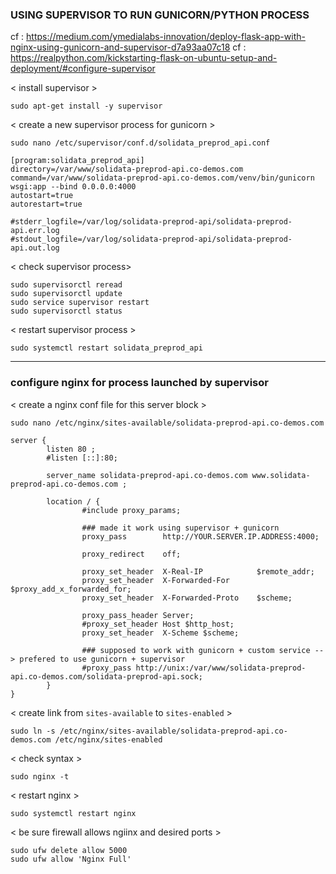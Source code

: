 
### USING SUPERVISOR TO RUN GUNICORN/PYTHON PROCESS
cf : https://medium.com/ymedialabs-innovation/deploy-flask-app-with-nginx-using-gunicorn-and-supervisor-d7a93aa07c18
cf : https://realpython.com/kickstarting-flask-on-ubuntu-setup-and-deployment/#configure-supervisor


< install supervisor >
```
sudo apt-get install -y supervisor
```

< create a new supervisor process for gunicorn >
```
sudo nano /etc/supervisor/conf.d/solidata_preprod_api.conf
```

```
[program:solidata_preprod_api]
directory=/var/www/solidata-preprod-api.co-demos.com
command=/var/www/solidata-preprod-api.co-demos.com/venv/bin/gunicorn wsgi:app --bind 0.0.0.0:4000
autostart=true
autorestart=true

#stderr_logfile=/var/log/solidata-preprod-api/solidata-preprod-api.err.log
#stdout_logfile=/var/log/solidata-preprod-api/solidata-preprod-api.out.log
```

< check supervisor process>
```
sudo supervisorctl reread
sudo supervisorctl update
sudo service supervisor restart
sudo supervisorctl status
```

< restart supervisor process >
```
sudo systemctl restart solidata_preprod_api
```


------------


### configure nginx for process launched by supervisor

< create a nginx conf file for this server block >
```
sudo nano /etc/nginx/sites-available/solidata-preprod-api.co-demos.com
```

```
server {
        listen 80 ;
        #listen [::]:80;

        server_name solidata-preprod-api.co-demos.com www.solidata-preprod-api.co-demos.com ;

        location / {
                #include proxy_params;

                ### made it work using supervisor + gunicorn
                proxy_pass        http://YOUR.SERVER.IP.ADDRESS:4000;

                proxy_redirect    off;

                proxy_set_header  X-Real-IP            $remote_addr;
                proxy_set_header  X-Forwarded-For      $proxy_add_x_forwarded_for;
                proxy_set_header  X-Forwarded-Proto    $scheme;

                proxy_pass_header Server;
                #proxy_set_header Host $http_host;
                proxy_set_header  X-Scheme $scheme;

                ### supposed to work with gunicorn + custom service --> prefered to use gunicorn + supervisor
                #proxy_pass http://unix:/var/www/solidata-preprod-api.co-demos.com/solidata-preprod-api.sock;
        }
}

```


< create link from `sites-available` to `sites-enabled` >
```
sudo ln -s /etc/nginx/sites-available/solidata-preprod-api.co-demos.com /etc/nginx/sites-enabled
```

< check syntax >
```
sudo nginx -t
```

< restart nginx >
```
sudo systemctl restart nginx
```

< be sure firewall allows ngiinx and desired ports >
```
sudo ufw delete allow 5000
sudo ufw allow 'Nginx Full'
```

